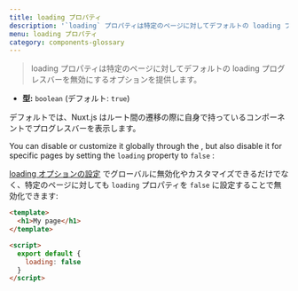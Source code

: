 ```yaml
---
title: loading プロパティ
description: '`loading` プロパティは特定のページに対してデフォルトの loading プログレスバーを無効にするオプションを提供します。'
menu: loading プロパティ
category: components-glossary
---
```


> loading プロパティは特定のページに対してデフォルトの loading プログレスバーを無効にするオプションを提供します。

- **型:** `boolean` (デフォルト: `true`)

デフォルトでは、Nuxt.js はルート間の遷移の際に自身で持っているコンポーネントでプログレスバーを表示します。

You can disable or customize it globally through the , but also disable it for specific pages by setting the `loading` property to `false` :

[loading オプションの設定](/guides/configuration-glossary/configuration-loading) でグローバルに無効化やカスタマイズできるだけでなく、特定のページに対しても `loading` プロパティを `false` に設定することで無効化できます:

```html
<template>
  <h1>My page</h1>
</template>

<script>
  export default {
    loading: false
  }
</script>
```
